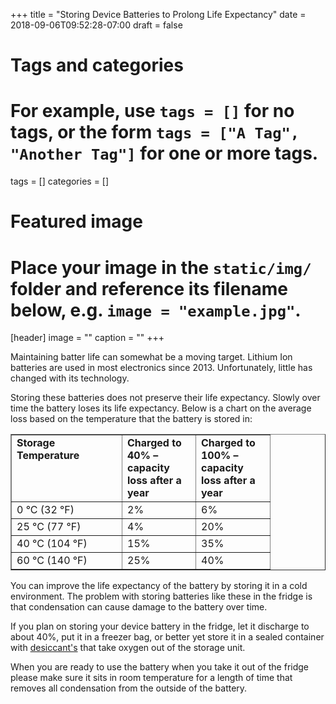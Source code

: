 +++
title = "Storing Device Batteries to Prolong Life Expectancy"
date = 2018-09-06T09:52:28-07:00
draft = false

# Tags and categories
# For example, use `tags = []` for no tags, or the form `tags = ["A Tag", "Another Tag"]` for one or more tags.
tags = []
categories = []

# Featured image
# Place your image in the `static/img/` folder and reference its filename below, e.g. `image = "example.jpg"`.
[header]
image = ""
caption = ""
+++

Maintaining batter life can somewhat be a moving target. Lithium Ion batteries are used in most electronics since 2013. Unfortunately, little has changed with its technology.

Storing these batteries does not preserve their life expectancy. Slowly over time the battery loses its life expectancy. Below is a chart on the average loss based on the temperature that the battery is stored in:

<table border="1" cellspacing="0" cellpadding="2" width="365">
<tbody>
<tr class="su-even">
<td width="160" valign="top"><strong>Storage Temperature</strong></td>
<td width="101" valign="top"><strong>Charged to 40% &ndash; capacity loss after a year</strong></td>
<td width="102" valign="top"><strong> Charged to 100% &ndash; capacity loss after a year</strong></td>
</tr>
<tr>
<td width="160" valign="top">0 &deg;C (32 &deg;F)</td>
<td width="101" valign="top">2%</td>
<td width="102" valign="top">6%</td>
</tr>
<tr class="su-even">
<td width="160" valign="top">25 &deg;C (77 &deg;F)</td>
<td width="101" valign="top">4%</td>
<td width="102" valign="top">20%</td>
</tr>
<tr>
<td width="160" valign="top">40 &deg;C (104 &deg;F)</td>
<td width="101" valign="top">15%</td>
<td width="102" valign="top">35%</td>
</tr>
<tr class="su-even">
<td width="160" valign="top">60 &deg;C (140 &deg;F)</td>
<td width="101" valign="top">25%</td>
<td width="102" valign="top">40%</td>
</tr>
</tbody>
</table>
You can improve the life expectancy of the battery by storing it in a cold environment. The problem with storing batteries like these in the fridge is that condensation can cause damage to the battery over time.

If you plan on storing your device battery in the fridge, let it discharge to about 40%, put it in a freezer bag, or better yet store it in a sealed container with [desiccant's](https://www.amazon.com/s/?_encoding=UTF8&camp=1789&creative=390957&field-keywords=desiccant%20pack&linkCode=ur2&tag=groovyads-20&url=search-alias%3Daps) that take oxygen out of the storage unit.

When you are ready to use the battery when you take it out of the fridge please make sure it sits in room temperature for a length of time that removes all condensation from the outside of the battery.  
